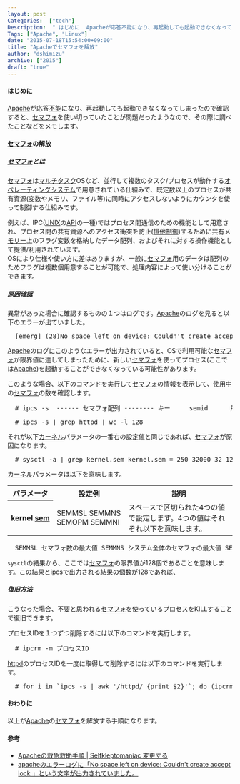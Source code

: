 ```yaml
---
layout: post
Categories:  ["tech"]
Description:  " はじめに  Apacheが応答不能になり、再起動しても起動できなくなってしまったので確認すると、セマフォを使い切っていたことが問題だったようなので、その際に調べたことなどをメモします。     セマフォの解放   セマフォとは  セマフォ"
Tags: ["Apache", "Linux"]
date: "2015-07-18T15:54:00+09:00"
title: "Apacheでセマフォを解放"
author: "dshimizu"
archive: ["2015"]
draft: "true"
---
```


<body>
<h4>はじめに</h4>
<p><a class="keyword" href="http://d.hatena.ne.jp/keyword/Apache">Apache</a>が応答<a class="keyword" href="http://d.hatena.ne.jp/keyword/%C9%D4%C7%BD">不能</a>になり、再起動しても起動できなくなってしまったので確認すると、<a class="keyword" href="http://d.hatena.ne.jp/keyword/%A5%BB%A5%DE%A5%D5%A5%A9">セマフォ</a>を使い切っていたことが問題だったようなので、その際に調べたことなどをメモします。 </p> <a name="more"></a> <h4>
<a class="keyword" href="http://d.hatena.ne.jp/keyword/%A5%BB%A5%DE%A5%D5%A5%A9">セマフォ</a>の解放</h4> <h5>
<a class="keyword" href="http://d.hatena.ne.jp/keyword/%A5%BB%A5%DE%A5%D5%A5%A9">セマフォ</a>とは</h5>
<p><a class="keyword" href="http://d.hatena.ne.jp/keyword/%A5%BB%A5%DE%A5%D5%A5%A9">セマフォ</a>は<a class="keyword" href="http://d.hatena.ne.jp/keyword/%A5%DE%A5%EB%A5%C1%A5%BF%A5%B9%A5%AF">マルチタスク</a>OSなど、並行して複数のタスク/プロセスが動作する<a class="keyword" href="http://d.hatena.ne.jp/keyword/%A5%AA%A5%DA%A5%EC%A1%BC%A5%C6%A5%A3%A5%F3%A5%B0%A5%B7%A5%B9%A5%C6%A5%E0">オペレーティングシステム</a>で用意されている仕組みで、既定数以上のプロセスが共有資源(変数やメモリ、ファイル等)に同時にアクセスしないようにカウンタを使って制御する仕組みです。<br></p>
<p>例えば、IPC(<a class="keyword" href="http://d.hatena.ne.jp/keyword/UNIX">UNIX</a>の<a class="keyword" href="http://d.hatena.ne.jp/keyword/API">API</a>の一種)ではプロセス間通信のための機能として用意され、プロセス間の共有資源へのアクセス衝突を防止(<a class="keyword" href="http://d.hatena.ne.jp/keyword/%C7%D3%C2%BE%C0%A9%B8%E6">排他制御</a>)するために共有メ<a class="keyword" href="http://d.hatena.ne.jp/keyword/%A5%E2%A5%EA%A1%BC">モリー</a>上のフラグ変数を格納したデータ配列、およびそれに対する操作機能として提供/利用されています。<br>OSにより仕様や使い方に差はありますが、一般に<a class="keyword" href="http://d.hatena.ne.jp/keyword/%A5%BB%A5%DE%A5%D5%A5%A9">セマフォ</a>用のデータは配列のためフラグは複数個用意することが可能で、処理内容によって使い分けることができます。 </p> <h5>原因確認</h5>
<p>異常があった場合に確認するものの１つはログです。<a class="keyword" href="http://d.hatena.ne.jp/keyword/Apache">Apache</a>のログを見ると以下のエラーが出ていました。 </p> <pre class="terminal">  [emerg] (28)No space left on device: Couldn't create accept lock ($APACHE_LOG_DIR/logs/accept.lock.12236) (5) Notice: cleaning up shared memory  
</pre>
<p><a class="keyword" href="http://d.hatena.ne.jp/keyword/Apache">Apache</a>のログにこのようなエラーが出力されていると、OSで利用可能な<a class="keyword" href="http://d.hatena.ne.jp/keyword/%A5%BB%A5%DE%A5%D5%A5%A9">セマフォ</a>が限界値に達してしまったために、新しい<a class="keyword" href="http://d.hatena.ne.jp/keyword/%A5%BB%A5%DE%A5%D5%A5%A9">セマフォ</a>を使ってプロセス(ここでは<a class="keyword" href="http://d.hatena.ne.jp/keyword/Apache">Apache</a>)を起動することができなくなっている可能性があります。 </p> <p>このような場合、以下のコマンドを実行して<a class="keyword" href="http://d.hatena.ne.jp/keyword/%A5%BB%A5%DE%A5%D5%A5%A9">セマフォ</a>の情報を表示して、使用中の<a class="keyword" href="http://d.hatena.ne.jp/keyword/%A5%BB%A5%DE%A5%D5%A5%A9">セマフォ</a>の数を確認します。  </p> <pre class="terminal">  # ipcs -s  ------ セマフォ配列 -------- キー     semid      所有者  権限     nsems 0x0052e2c1 0          httpd      600        17 0x0052e2c2 32769      httpd      600        17 0x0052e2c3 65538      httpd      600        17 0x0052e2c4 98307      httpd      600        17 0x0052e2c5 131076     httpd      600        17 ：  </pre> <pre class="terminal">  # ipcs -s | grep httpd | wc -l 128  </pre> <p>それが以下<a class="keyword" href="http://d.hatena.ne.jp/keyword/%A5%AB%A1%BC%A5%CD%A5%EB">カーネル</a>パラメータの一番右の設定値と同じであれば、<a class="keyword" href="http://d.hatena.ne.jp/keyword/%A5%BB%A5%DE%A5%D5%A5%A9">セマフォ</a>が原因になります。 </p> <pre class="terminal">  # sysctl -a | grep kernel.sem kernel.sem = 250 32000 32 128  </pre> <p><a class="keyword" href="http://d.hatena.ne.jp/keyword/%A5%AB%A1%BC%A5%CD%A5%EB">カーネル</a>パラメータは以下を意味します。 </p>
<table>
<tr>
<th><span class="honbun">パラメータ</span></th>
<th><span class="honbun">設定例</span></th>
<th><span class="honbun">説明</span></th>
</tr>
<tr>
<th><span class="honbun">kernel.<a class="keyword" href="http://d.hatena.ne.jp/keyword/sem">sem</a></span></th>
<td><span class="honbun">SEMMSL SEMMNS SEMOPM SEMMNI</span></td>
<td><span class="honbun">スペースで区切られた4つの値で設定します。4つの値はそれぞれ以下を意味します。</span></td>
</tr>
</table> <pre class="file">  SEMMSL セマフォ数の最大値 SEMMNS システム全体のセマフォの最大値 SEMOPM semop(2)コールに指定されるオペレーション数の最大値 SEMMNI セマフォ識別子の最大値  </pre> <p><code>sysctl</code>の結果から、ここでは<a class="keyword" href="http://d.hatena.ne.jp/keyword/%A5%BB%A5%DE%A5%D5%A5%A9">セマフォ</a>の限界値が128個であることを意味します。この結果と<cod>ipcsで出力される結果の個数が128であれば、 </cod></p> <h5>復旧方法</h5>
<p>こうなった場合、不要と思われる<a class="keyword" href="http://d.hatena.ne.jp/keyword/%A5%BB%A5%DE%A5%D5%A5%A9">セマフォ</a>を使っているプロセスをKILLすることで復旧できます。 </p> <p>プロセスIDを１つずつ削除するには以下のコマンドを実行します。 </p>
<pre class="terminal">  # ipcrm -m プロセスID  </pre> <p><a class="keyword" href="http://d.hatena.ne.jp/keyword/httpd">httpd</a>のプロセスIDを一度に取得して削除するには以下のコマンドを実行します。 </p>
<pre class="terminal">  # for i in `ipcs -s | awk '/httpd/ {print $2}'`; do (ipcrm -s $i); done  </pre> <h4>おわりに</h4>
<p>以上が<a class="keyword" href="http://d.hatena.ne.jp/keyword/Apache">Apache</a>の<a class="keyword" href="http://d.hatena.ne.jp/keyword/%A5%BB%A5%DE%A5%D5%A5%A9">セマフォ</a>を解放する手順になります。 </p> <h4>参考</h4> <ul>
<li><a href="http://selfkleptomaniac.org/archives/2418">Apacheの救急救助手順 | Selfkleptomaniac 変更する</a></li>
<li><a href="https://teratail.com/questions/367">apacheのエラーログに「No space left on device: Couldn't create accept lock 」という文字が出力されていました。</a></li>
</ul>
</body>

<!-- more -->


